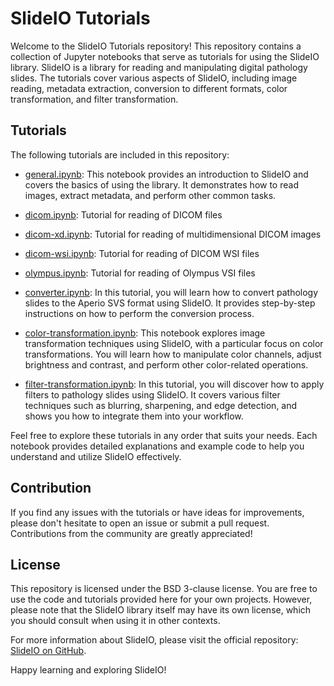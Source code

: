 # SlideIO Tutorials

Welcome to the SlideIO Tutorials repository! This repository contains a collection of Jupyter notebooks that serve as tutorials for using the SlideIO library. SlideIO is a library for reading and manipulating digital pathology slides. The tutorials cover various aspects of SlideIO, including image reading, metadata extraction, conversion to different formats, color transformation, and filter transformation.

## Tutorials

The following tutorials are included in this repository:

- [general.ipynb](./general.ipynb): This notebook provides an introduction to SlideIO and covers the basics of using the library. It demonstrates how to read images, extract metadata, and perform other common tasks.

- [dicom.ipynb](./dicom.ipynb): Tutorial for reading of DICOM files

- [dicom-xd.ipynb](./dicom-xd.ipynb): Tutorial for reading of multidimensional DICOM images

- [dicom-wsi.ipynb](./dicom-wsi.ipynb): Tutorial for reading of DICOM WSI files

- [olympus.ipynb](./olympus.ipynb): Tutorial for reading of Olympus VSI files

- [converter.ipynb](./converter.ipynb): In this tutorial, you will learn how to convert pathology slides to the Aperio SVS format using SlideIO. It provides step-by-step instructions on how to perform the conversion process.

- [color-transformation.ipynb](./color-transformations.ipynb): This notebook explores image transformation techniques using SlideIO, with a particular focus on color transformations. You will learn how to manipulate color channels, adjust brightness and contrast, and perform other color-related operations.

- [filter-transformation.ipynb](./filter-transformation.ipynb): In this tutorial, you will discover how to apply filters to pathology slides using SlideIO. It covers various filter techniques such as blurring, sharpening, and edge detection, and shows you how to integrate them into your workflow.

Feel free to explore these tutorials in any order that suits your needs. Each notebook provides detailed explanations and example code to help you understand and utilize SlideIO effectively.

## Contribution

If you find any issues with the tutorials or have ideas for improvements, please don't hesitate to open an issue or submit a pull request. Contributions from the community are greatly appreciated!

## License

This repository is licensed under the BSD 3-clause license. You are free to use the code and tutorials provided here for your own projects. However, please note that the SlideIO library itself may have its own license, which you should consult when using it in other contexts.


For more information about SlideIO, please visit the official repository: [SlideIO on GitHub](https://github.com/Booritas/slideio).

Happy learning and exploring SlideIO!